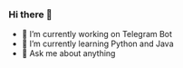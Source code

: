 ### Hi there 👋

- 🔭 I’m currently working on Telegram Bot
- 🌱 I’m currently learning Python and Java
- 💬 Ask me about anything

<!--
**sergey-kruglov/sergey-kruglov** is a ✨ _special_ ✨ repository because its `README.md` (this file) appears on your GitHub profile.

Here are some ideas to get you started:

- 🔭 I’m currently working on ...
- 🌱 I’m currently learning ...
- 👯 I’m looking to collaborate on ...
- 🤔 I’m looking for help with ...
- 💬 Ask me about ...
- 📫 How to reach me: ...
- 😄 Pronouns: ...
- ⚡ Fun fact: ...
-->
